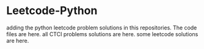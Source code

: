 # Leetcode-Python
adding the python leetcode problem solutions in this repositories. 
The code files are here.
all CTCI problems solutions are here.
some leetcode solutions are here.















































































































































































































































































































































































































































































































































































































































































































































